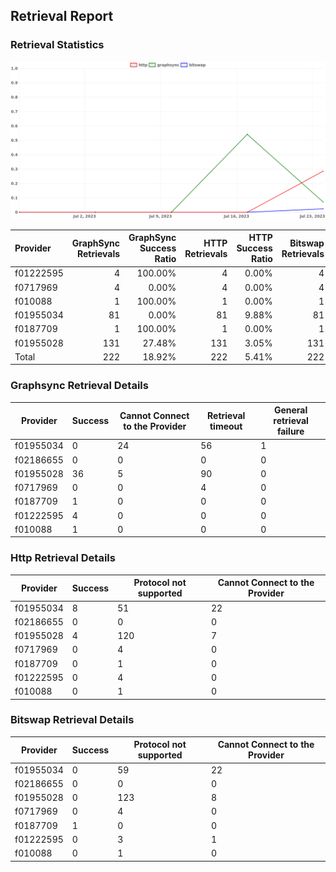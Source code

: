 ## Retrieval Report
### Retrieval Statistics
<img src="https://raw.githubusercontent.com/data-preservation-programs/filplus-checker-assets/main/filecoin-project/filecoin-plus-large-datasets/issues/1735/1690556842781.png"/>

| Provider  | GraphSync Retrievals | GraphSync Success Ratio | HTTP Retrievals | HTTP Success Ratio | Bitswap Retrievals | Bitswap Success Ratio |
| :-------- | -------------------: | ----------------------: | --------------: | -----------------: | -----------------: | --------------------: |
| f01222595 |                    4 |                 100.00% |               4 |              0.00% |                  4 |                 0.00% |
| f0717969  |                    4 |                   0.00% |               4 |              0.00% |                  4 |                 0.00% |
| f010088   |                    1 |                 100.00% |               1 |              0.00% |                  1 |                 0.00% |
| f01955034 |                   81 |                   0.00% |              81 |              9.88% |                 81 |                 0.00% |
| f0187709  |                    1 |                 100.00% |               1 |              0.00% |                  1 |               100.00% |
| f01955028 |                  131 |                  27.48% |             131 |              3.05% |                131 |                 0.00% |
| Total     |                  222 |                  18.92% |             222 |              5.41% |                222 |                 0.45% |

### Graphsync Retrieval Details
| Provider  | Success | Cannot Connect to the Provider | Retrieval timeout | General retrieval failure |
| --------- | ------- | ------------------------------ | ----------------- | ------------------------- |
| f01955034 | 0       | 24                             | 56                | 1                         |
| f02186655 | 0       | 0                              | 0                 | 0                         |
| f01955028 | 36      | 5                              | 90                | 0                         |
| f0717969  | 0       | 0                              | 4                 | 0                         |
| f0187709  | 1       | 0                              | 0                 | 0                         |
| f01222595 | 4       | 0                              | 0                 | 0                         |
| f010088   | 1       | 0                              | 0                 | 0                         |

### Http Retrieval Details
| Provider  | Success | Protocol not supported | Cannot Connect to the Provider |
| --------- | ------- | ---------------------- | ------------------------------ |
| f01955034 | 8       | 51                     | 22                             |
| f02186655 | 0       | 0                      | 0                              |
| f01955028 | 4       | 120                    | 7                              |
| f0717969  | 0       | 4                      | 0                              |
| f0187709  | 0       | 1                      | 0                              |
| f01222595 | 0       | 4                      | 0                              |
| f010088   | 0       | 1                      | 0                              |

### Bitswap Retrieval Details
| Provider  | Success | Protocol not supported | Cannot Connect to the Provider |
| --------- | ------- | ---------------------- | ------------------------------ |
| f01955034 | 0       | 59                     | 22                             |
| f02186655 | 0       | 0                      | 0                              |
| f01955028 | 0       | 123                    | 8                              |
| f0717969  | 0       | 4                      | 0                              |
| f0187709  | 1       | 0                      | 0                              |
| f01222595 | 0       | 3                      | 1                              |
| f010088   | 0       | 1                      | 0                              |
